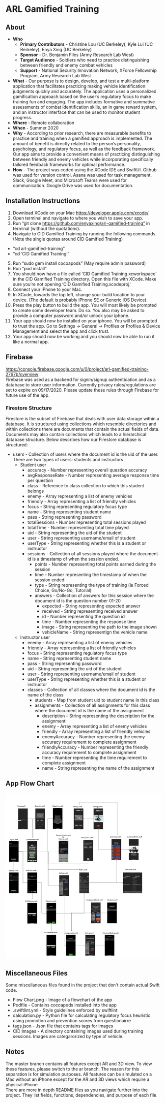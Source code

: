 # ARL Gamified Training

## About
 - **Who**
   - **Primary Contributors** - Christine Lou (UC Berkeley), Kyle Lui (UC Berkeley), Enya Xing (UC Berkeley)
   - **Sponsor** - Dr. Benjamin Files (Army Research Lab West)
   - **Target Audience** - Soldiers who need to practice distinguishing between friendly and enemy combat vehicles
   - **Support** - National Security Innovation Network, XForce Fellowship Program, Army Research Lab West
 - **What** - Our purpose is to design, develop, and test a multi-platform application that facilitates practicing making vehicle identification judgments quickly and accurately. The application uses a personalized gamification approach based on the user’s regulatory focus to make training fun and engaging.  The app includes formative and summative assessments of combat identification skills, an in game reward system, and an instructor interface that can be used to monitor student progress.
 - **Where** - Remote collaboration
 - **When** - Summer 2020
 - **Why** - According to prior research, there are measurable benefits to practice and training when a gamified approach is implemented.  The amount of benefit is directly related to the person’s personality, psychology, and regulatory focus, as well as the feedback framework.  Our app aims to provide a convenient means of practicing distinguishing between friendly and enemy vehicles while incorporating specifically tailored feedback frameworks for optimal performance.
 - **How** - The project was coded using the XCode IDE and SwiftUI.  Github was used for version control.  Asana was used for task management.  Slack, Google Meet, and Microsoft Teams were used for communication.  Google Drive was used for documentation.

## Installation Instructions

1. Download XCode on your Mac https://developer.apple.com/xcode/
2. Open terminal and navigate to where you wish to save your app.
3. Run “git clone https://github.com/enyaxing/arl-gamified-training” in terminal (without the quotations).
4. Navigate to CID Gamified Training by running the following commands. (Note the single quotes around CID Gamified Training)
  - “cd arl-gamified-training”
  - “cd ‘CID Gamified Training’”
5. Run “sudo gem install cocoapods” (May require admin password)
6. Run “pod install”
7. You should now have a file called ‘CID Gamified Training.xcworkspace’ in the CID Gamified Training directory.  Open this file with XCode.  Make sure you’re not opening ‘CID Gamified Training.xcodeproj.’
8. Connect your iPhone to your Mac.
9. In XCode, towards the top left, change your build location to your device.  (The default is probably iPhone SE or Generic iOS Device).
10. Press the play button to build the app.  You will most likely be prompted to create some developer team.  Do so.  You also may be asked to provide a computer password and/or unlock your iphone.
11. Your app should now be installed on your iphone.  You will be prompted to trust the app.  Go to Settings -> General -> Profiles or Profiles & Device Management and select the app and click trust.
12. Your app should now be working and you should now be able to run it like a normal app.

## Firebase
https://console.firebase.google.com/u/0/project/arl-gamified-training-2767b/overview  
Firebase was used as a backend for signin/signup authentication and as a database to store user information.  Currently privacy rules/regulations are set to expire on 09/17/2020.  Please update these rules through Firebase for future use of the app.

### Firestore Structure
Firestore is the subset of Firebase that deals with user data storage within a database.  It is structured using collections which resemble directories and within collections there are documents that contain the actual fields of data.  Documents may also contain collections which leads to a hierarchical database structure.  Below describes how our Firestore database is structured:

 - users - Collection of users where the document id is the uid of the user.  There are two types of users: students and instructors
   - Student user
     - accuracy - Number representing overall question accuracy
     - avgResponseRate - Number representing average response time per question
     - class - Reference to class collection to which this student belongs
     - enemy - Array representing a list of enemy vehicles
     - friendly - Array representing a list of friendly vehicles
     - focus - String representing regulatory focus type
     - name - String representing student name
     - pass - String representing password
     - totalSessions - Number representing total sessions played
     - totalTime - Number representing total time played
     - uid - String representing the uid of the student
     - user - String representing username/email of student
     - userType - String representing whether this is a student or instructor
     - sessions - Collection of all sessions played where the document id is a timestamp of when the session ended.
       - points - Number representing total points earned during the session
       - time - Number representing the timestamp of when the session ended
       - type - String representing the type of training (ie Forced Choice, Go/No-Go, Tutorial)
       - answers - Collection of answers for this session where the document id is the question number 01-20
         - expected - String representing expected answer
         - received - String representing received answer
         - id - Number representing the question id
         - time - Number representing the response time
         - image - String representing the path to the image shown
         - vehicleName - String representign the vehicle name
   - Instructor user
     - enemy - Array representing a list of enemy vehicles
     - friendly - Array representing a list of friendly vehicles
     - focus - String representing regulatory focus type
     - name - String representing student name
     - pass - String representing password
     - uid - String representing the uid of the student
     - user - String representing username/email of student
     - userType - String representing whether this is a student or instructor
     - classes - Collection of all classes where the document id is the name of the class
       - students - Map from student uid to student name in this class
       - assignments - Collection of all assignments for this class where the document id is the name of the assignment
         - description - String representing the description for the assignment
         - enemy - Array representing a list of enemy vehicles
         - friendly - Array representing a list of friendly vehicles
         - enemyAccuracy - Number representing the enemy accuracy requirement to complete assignment
         - friendlyAccuracy - Number representing the friendly accuracy requirement to complete assignment
         - time - Number representing the time requirement to complete assignment
         - name - String representing the name of the assignment

## App Flow Chart
![FlowChart](https://github.com/enyaxing/arl-gamified-training/blob/master/Flow%20Chart.png)

## Miscellaneous Files
Some miscellaneous files found in the project that don't contain actual Swift code.
 - Flow Chart.png - Image of a flowchart of the app
 - Podfile - Contains cocoapods installed into the app
 - .swiftlint.yml - Style guidelines enforced by swiftlint
 - calculation.py - Python file for calculating regulatory focus heuristic using promotion and prevention scores from questionairre
 - tags.json - Json file that contains tags for images
 - CID Images - A directory containing images used during training sessions.  Images are categarorized by type of vehicle.

## Notes
The master branch contains all features except AR and 3D view.  To view these features, please switch to the ar branch.  The reason for this separation is for simulation purposes.  All features can be simulated on a Mac without an iPhone except for the AR and 3D views which require a physical iPhone.  
There are more in depth README files as you navigate further into the project.  They list fields, functions, dependencies, and purpose of each file.
